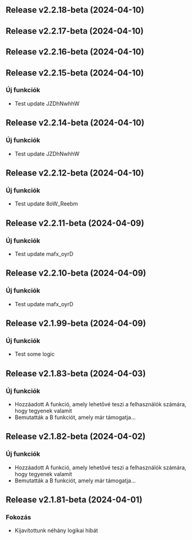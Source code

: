 ## Release v2.2.18-beta (2024-04-10)

## Release v2.2.17-beta (2024-04-10)

## Release v2.2.16-beta (2024-04-10)

## Release v2.2.15-beta (2024-04-10)

### Új funkciók

- Test update JZDhNwhhW

## Release v2.2.14-beta (2024-04-10)

### Új funkciók

- Test update JZDhNwhhW

## Release v2.2.12-beta (2024-04-10)

### Új funkciók

- Test update 8oW_Reebm

## Release v2.2.11-beta (2024-04-09)

### Új funkciók

- Test update mafx_oyrD

## Release v2.2.10-beta (2024-04-09)

### Új funkciók

- Test update mafx_oyrD

## Release v2.1.99-beta (2024-04-09)

### Új funkciók

- Test some logic

## Release v2.1.83-beta (2024-04-03)

### Új funkciók

- Hozzáadott A funkció, amely lehetővé teszi a felhasználók számára, hogy tegyenek valamit
- Bemutatták a B funkciót, amely már támogatja...

## Release v2.1.82-beta (2024-04-02)

### Új funkciók

- Hozzáadott A funkció, amely lehetővé teszi a felhasználók számára, hogy tegyenek valamit
- Bemutatták a B funkciót, amely már támogatja...

## Release v2.1.81-beta (2024-04-01)

### Fokozás

- Kijavítottunk néhány logikai hibát
